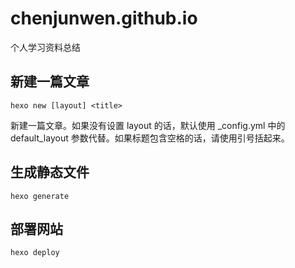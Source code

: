 # chenjunwen.github.io
个人学习资料总结


## 新建一篇文章

```
hexo new [layout] <title>
```
新建一篇文章。如果没有设置 layout 的话，默认使用 _config.yml 中的 default_layout 参数代替。如果标题包含空格的话，请使用引号括起来。

## 生成静态文件
 ```
 hexo generate
 ```

## 部署网站
```
hexo deploy
```